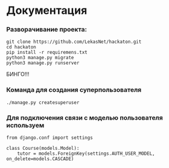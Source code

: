 # Документация #
### Разворачивание проекта: ###
```shell script
git clone https://github.com/LekasNet/hackaton.git
cd hackaton
pip install -r requiremens.txt
python3 manage.py migrate
python3 manage.py runserver
```
БИНГО!!!

### Команда для создания суперпользователя ###
```
./manage.py createsuperuser 
```
### Для подключения связи с моделью пользователя используем ###
```
from django.conf import settings

class Course(models.Model):
    tutor = models.ForeignKey(settings.AUTH_USER_MODEL, on_delete=models.CASCADE)
```